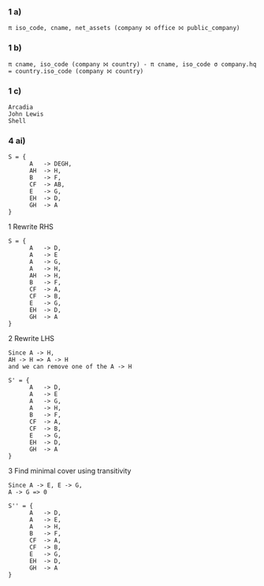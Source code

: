 ### 1 a)

```
π iso_code, cname, net_assets (company ⨝ office ⨝ public_company)
```
### 1 b)
```
π cname, iso_code (company ⨝ country) - π cname, iso_code σ company.hq = country.iso_code (company ⨝ country)
```
### 1 c)
```
Arcadia
John Lewis
Shell
```
### 4 ai)

```
S = {
      A   -> DEGH,
      AH  -> H,
      B   -> F,
      CF  -> AB,
      E   -> G,
      EH  -> D,
      GH  -> A
}
```

1 Rewrite RHS

```
S = {
      A   -> D,
      A   -> E
      A   -> G,
      A   -> H,
      AH  -> H,
      B   -> F,
      CF  -> A,
      CF  -> B,
      E   -> G,
      EH  -> D,
      GH  -> A
}

```

2 Rewrite LHS

```
Since A -> H, 
AH -> H => A -> H 
and we can remove one of the A -> H

S' = {
      A   -> D,
      A   -> E
      A   -> G,
      A   -> H,
      B   -> F,
      CF  -> A,
      CF  -> B,
      E   -> G,
      EH  -> D,
      GH  -> A
}
```

3 Find minimal cover using transitivity

```
Since A -> E, E -> G,
A -> G => 0

S'' = {
      A   -> D,
      A   -> E,
      A   -> H,
      B   -> F,
      CF  -> A,
      CF  -> B,
      E   -> G,
      EH  -> D,
      GH  -> A
}

```

